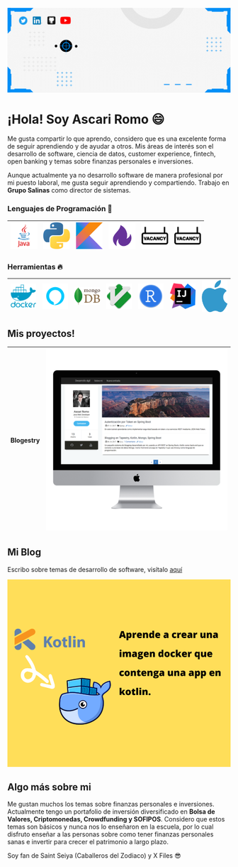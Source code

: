 ![banner](https://raw.githubusercontent.com/windoctor7/windoctor7/main/img/banner.gif)

# ¡Hola! Soy  Ascari Romo 😄

Me gusta compartir lo que aprendo, considero que es una excelente forma de seguir aprendiendo y de ayudar a otros. Mis áreas de interés son el desarrollo de software, ciencia de datos, customer experience, fintech, open banking y temas sobre finanzas personales e inversiones.

Aunque actualmente ya no desarrollo software de manera profesional por mi puesto laboral, me gusta seguir aprendiendo y compartiendo. Trabajo en **Grupo Salinas** como director de sistemas.

### Lenguajes de Programación  :rocket:
|<img src="https://github.com/windoctor7/windoctor7/raw/main/img/javalogo.png" width=60> | <img src="https://github.com/windoctor7/windoctor7/raw/main/img/python_logo.png" width=60> |<img src="https://raw.githubusercontent.com/windoctor7/windoctor7/main/img/kotlin_logo.jpeg" width=60> | <img src="https://github.com/windoctor7/windoctor7/raw/main/img/elixir_logo.png" width=60> |<img src="https://github.com/windoctor7/windoctor7/raw/main/img/vacancy-sign.png" width=60> |<img src="https://github.com/windoctor7/windoctor7/raw/main/img/vacancy-sign.png" width=60> |
|:---:|:---:|:---:|:---:|:---:|:---:|


### Herramientas :fire:
|<img src="https://github.com/windoctor7/windoctor7/raw/main/img/docker.png" width=60>|<img src="https://github.com/windoctor7/windoctor7.github.io/raw/master/static/img/alexa-logo.png" width=60>| <img src="https://github.com/windoctor7/windoctor7/raw/main/img/mongo.png" width=60>| <img src="https://github.com/windoctor7/windoctor7/raw/main/img/vim_94609.png" width=60>| <img src="https://github.com/windoctor7/windoctor7/raw/main/img/RStudio.png" width=60>|  <img src="https://github.com/windoctor7/windoctor7/raw/main/img/intellij.png" width=60> |<img src="https://github.com/windoctor7/windoctor7/raw/main/img/macos.png" width=60> |
|:---:|:---:|:---:|:---:|:---:|:---:|:---:|

## Mis proyectos!
| Blogestry  |<img src="https://github.com/windoctor7/windoctor7.github.io/raw/master/static/img/blogestry-retina2.png" width=512>   |
|---|---|

## Mi Blog
Escribo sobre temas de desarrollo de software, visítalo [aquí](https://windoctor7.github.io/)

<img src="https://github.com/windoctor7/windoctor7.github.io/raw/master/assets/images/docker_kotlin.png"  width=512>

## Algo más sobre mi
Me gustan muchos los temas sobre finanzas personales e inversiones. Actualmente tengo un portafolio de inversión diversificado en **Bolsa de Valores, Criptomonedas, Crowdfunding y SOFIPOS**. Considero que estos temas son básicos y nunca nos lo enseñaron en la escuela, por lo cual disfruto enseñar a las personas sobre como tener finanzas personales sanas e invertir para crecer el patrimonio a largo plazo.

Soy fan de Saint Seiya (Caballeros del Zodiaco) y X Files :sunglasses:

<!--
**windoctor7/windoctor7** is a ✨ _special_ ✨ repository because its `README.md` (this file) appears on your GitHub profile.

Here are some ideas to get you started:

- 🔭 I’m currently working on ...
- 🌱 I’m currently learning ...
- 👯 I’m looking to collaborate on ...
- 🤔 I’m looking for help with ...
- 💬 Ask me about ...
- 📫 How to reach me: ...
- 😄 Pronouns: ...
- ⚡ Fun fact: ...
-->
